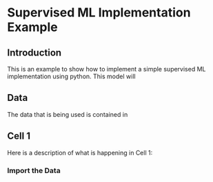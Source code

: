 # Supervised ML Implementation Example

## Introduction

This is an example to show how to implement a simple supervised ML implementation using python. This model will 

## Data

The data that is being used is contained in 

## Cell 1  

Here is a description of what is happening in Cell 1:

### Import the Data


